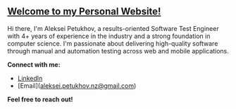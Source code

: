## [Welcome to my Personal Website!](https://aleksei-petukhov-nz.github.io)

Hi there, I'm Aleksei Petukhov, a results-oriented Software Test Engineer with 4+ years of experience in the industry and a strong foundation in computer science. I'm passionate about delivering high-quality software through manual and automation testing across web and mobile applications.

**Connect with me:**

* [LinkedIn](https://www.linkedin.com/in/aleksei-petukhov-606b4144/)
* [Email](<a href="mailto:aleksei.petukhov.nz@gmail.com">aleksei.petukhov.nz@gmail.com</a>)

**Feel free to reach out!**

